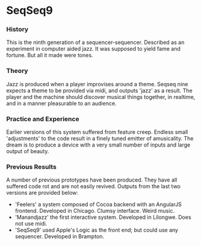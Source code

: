 SeqSeq9
=======

### History
This is the ninth generation of a sequencer-sequencer. Described as an experiment in computer aided jazz. It was supposed to yield fame and fortune. But all it made were tones.

### Theory
Jazz is produced when a player improvises around a theme. Seqseq nine expects a theme to be provided via midi, and outputs 'jazz' as a result. The player and the machine should discover musical things together, in realtime, and in a manner pleasurable to an audience.

### Practice and Experience
Earlier versions of this system suffered from feature creep. Endless small 'adjustments' to the code result in a finely tuned emitter of amusicality. The dream is to produce a device with a very small number of inputs and large output of beauty. 

### Previous Results
A number of previous prototypes have been produced. They have all suffered code rot and are not easily revived. Outputs from the last two versions are provided below:

- 'Feelers' a system composed of Cocoa backend with an AngularJS frontend. Developed in Chicago. Clumsy interface. Weird music.
- 'Manandjazz' the first interactive system. Developed in Lilongwe. Does not use midi.
- 'SeqSeq9' used Apple's Logic as the front end; but could use any sequencer. Developed in Brampton.
